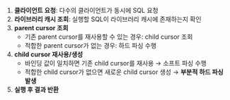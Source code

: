 1. **클라이언트 요청**: 다수의 클라이언트가 동시에 SQL 요청
2. **라이브러리 캐시 조회**: 실행할 SQL이 라이브러리 캐시에 존재하는지 확인
3. **parent cursor 조회**  
    - 기존 parent cursor를 재사용할 수 있는 경우: child cursor 조회
    - 적합한 parent cursor가 없는 경우: 하드 파싱 수행
4. **child cursor 재사용/생성**  
    - 바인딩 값이 일치하면 기존 child cursor를 재사용 → 소프트 파싱 수행
    - 적합한 child cursor가 없으면 새로운 child cursor 생성 → **부분적 하드 파싱 발생**
5. **실행 후 결과 반환**
